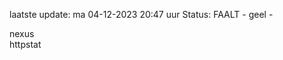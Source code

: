 laatste update: 
ma 04-12-2023 20:47   uur 
Status: FAALT - geel - 
<div class="service R">nexus</div><div class="service Y">httpstat</div>